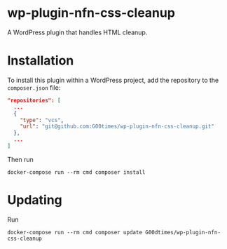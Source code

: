# wp-plugin-nfn-css-cleanup
A WordPress plugin that handles HTML cleanup.

# Installation
To install this plugin within a WordPress project, add the repository to
the `composer.json` file:

```json
"repositories": [
  ...
  {
    "type": "vcs",
    "url": "git@github.com:G00times/wp-plugin-nfn-css-cleanup.git"
  },
  ...
]
```

Then run

`docker-compose run --rm cmd composer install`

# Updating

Run
```shell
docker-compose run --rm cmd composer update G00dtimes/wp-plugin-nfn-css-cleanup
```

